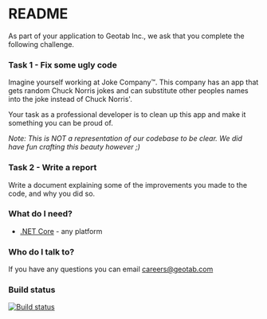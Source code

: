 # README #

As part of your application to Geotab Inc., we ask that you complete the following challenge. 

### Task 1 - Fix some ugly code ###

Imagine yourself working at Joke Company™. This company has an app that gets random Chuck Norris jokes and can substitute other peoples names into the joke instead of Chuck Norris'.

Your task as a professional developer is to clean up this app and make it something you can be proud of.

*Note: This is NOT a representation of our codebase to be clear. We did have fun crafting this beauty however ;)*

### Task 2 - Write a report ###

Write a document explaining some of the improvements you made to the code, and why you did so.

### What do I need? ###

* [.NET Core](https://www.microsoft.com/net/core) - any platform

### Who do I talk to? ###

If you have any questions you can email careers@geotab.com

### Build status ###
[![Build status](https://ci.appveyor.com/api/projects/status/lsvryi8ea0n6b4xo?svg=true)](https://ci.appveyor.com/project/fleetcarma/cs-challenge)

